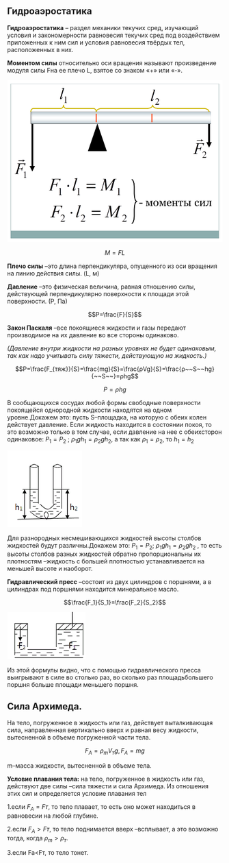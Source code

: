 ## __Гидроаэростатика__ ##

__Гидроаэростатика__ – раздел механики текучих сред, изучающий условия и закономерности равновесия текучих сред под воздействием приложенных к ним сил и условия равновесия твёрдых тел, расположенных в них.

__Моментом  силы__ относительно  оси  вращения  называют  произведение модуля силы Fна ее плечо L, взятое со знаком «+» или «-».

![](https://github.com/Milanistov/DZhome/blob/main/crik/(12).png)

$$M=FL$$

__Плечо силы__ –это длина перпендикуляра, опущенного из оси вращения на линию действия силы. (L, м)

__Давление__ –это физическая величина, равная отношению силы, действующей перпендикулярно поверхности к площади этой поверхности. (Р, Па)

$$P=\frac{F}{S}$$

__Закон Паскаля__ –все покоящиеся жидкости и газы передают производимое на их давление во все стороны одинаково.

_(Давление внутри жидкости на разных уровнях не будет одинаковым, так как надо учитывать силу тяжести, действующую на жидкость.)_

$$P=\frac{F_{тяж}}{S}=\frac{mg}{S}=\frac{ρVg}{S}=\frac{ρ~~S~~hg}{~~S~~}=ρhg$$

$$P=ρhg$$

В  сообщающихся  сосудах любой  формы  свободные  поверхности покоящейся однородной жидкости находятся на одном уровне.Докажем это: пусть S–площадка, на которую с обеих колен действует давление. Если жидкость находится в состоянии покоя, то это возможно только в том случае, если давление на нее с обеихсторон одинаковое: $P_1=P_2$ ; $ρ_1gh_1= ρ_2gh_2$, а так как $ρ_1=ρ_2$, то $h_1=h_2$


![](https://github.com/Milanistov/DZhome/blob/main/crik/2024-03-27_02-10-52.png)

Для разнородных несмешивающихся жидкостей высоты столбов жидкостей будут различны.Докажем это:   $Р_1=Р_2$; $ρ_1gh_1= ρ_2gh_2$ , то есть высоты столбов разных жидкостей обратно пропорциональны их плотностям –жидкость с большей плотностью устанавливается на меньшей высоте и наоборот.

__Гидравлический  пресс__ –состоит  из  двух  цилиндров  с  поршнями,  а  в цилиндрах под поршнями находится минеральное масло.

$$\frac{F_1}{S_1}=\frac{F_2}{S_2}$$

![](https://github.com/Milanistov/DZhome/blob/main/crik/2024-03-27_02-11-03.png)

Из этой формулы видно, что с помощью гидравлического пресса выигрывают в силе во столько раз, во сколько раз площадьбольшего поршня больше площади меньшего поршня.

## __Сила Архимеда.__ ##

На тело, погруженное в жидкость или газ, действует выталкивающая сила, направленная вертикально вверх и равная весу жидкости, вытесненной в объеме погруженной части тела.

$$F_A=ρ_{m}V_{т}g,  F_A=mg$$

m–масса жидкости, вытесненной в объеме тела.

__Условие плавания тела:__ на тело, погруженное в жидкость или газ, действуют две  силы –сила  тяжести  и  сила  Архимеда.  Из  отношения  этих  сил  и определяется условие плавания тел

1.если $F_А=Fт$,  то  тело  плавает,  то  есть  оно  может  находиться  в равновесии на любой глубине.

2.если $F_А>Fт$, то тело поднимается вверх –всплывает, а это возможно тогда, когда $ρ_m>ρ_т$.

3.если Fa<Fт, то тело тонет.

